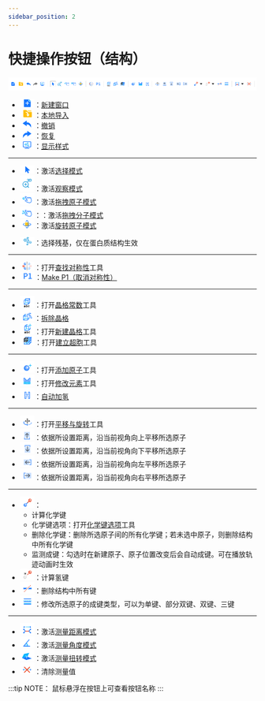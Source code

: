 ```yaml
---
sidebar_position: 2
---
```


# 快捷操作按钮（结构）

![structtools](./nested/qstudio_structtools.png)

- ![addwindow](./nested/qstudio_structtools_addwindow.png)：[新建窗口](./%E8%8F%9C%E5%8D%95/qstudio_manual_file.md)
- ![import](./nested/qstudio_structtools_import.png)：[本地导入](./%E8%8F%9C%E5%8D%95/qstudio_manual_file.md)
- ![undo](./nested/qstudio_structtools_undo.png)：[撤销](./%E8%8F%9C%E5%8D%95/qstudio_manual_edit.md)
- ![redo](./nested/qstudio_structtools_redo.png)：[恢复](./%E8%8F%9C%E5%8D%95/qstudio_manual_edit.md)
- ![display](./nested/qstudio_structtools_display.png)：[显示样式](./%E5%B7%A5%E5%85%B7/qstudio_manual_view_display.md)

---

- ![selection_mode](./nested/qstudio_structtools_select.png)：激活[选择模式](./qstudio_visualization.md#选择模式)
- ![observation_mode](./nested/qstudio_observation_mode.png)：激活[观察模式](./qstudio_visualization.md#观察模式)
- ![dragatom_mode](./nested/qstudio_structtools_dragatom.png)：激活[拖拽原子模式](./qstudio_visualization.md#拖拽原子模式)
- ![dragmolecule_mode](./nested/qstudio_structtools_dragmol.png)：：激活[拖拽分子模式](./qstudio_visualization.md#拖拽分子模式)
- ![rotateatom_mode](./nested/qstudio_structtools_rotate.png)：激活[旋转原子模式](./qstudio_visualization.md#旋转原子摸式)
<!-- - ![drawatom_mode](../nested/.png)：激活[绘制原子模式](./qstudio_visualization.md#绘制原子模式) -->
- ![residue](./nested/qstudio_structtools_residue.png)：选择残基，仅在蛋白质结构生效

---

- ![findsymmetry](./nested/qstudio_structtools_symmetry.png)：打开[查找对称性](./%E5%B7%A5%E5%85%B7/qstudio_manual_settings_symmtry_findsymmetry.md)工具
- ![makep1](./nested/qstudio_makep1.png)：[Make P1（取消对称性）](./%E8%8F%9C%E5%8D%95/qstudio_manual_setting.md#makep1)
---

- ![lattice](./nested/qstudio_structtools_lattice.png)：打开[晶格常数](./%E5%B7%A5%E5%85%B7/qstudio_manual_settings_latticeconstant.md)工具
- ![unbuild](./nested/qstudio_structtools_unbuild.png)：[拆除晶格](./%E8%8F%9C%E5%8D%95/qstudio_manual_setting.md#breaklattice)
- ![rebuild](./nested/qstudio_structtools_rebuild.png)：打开[新建晶格](./%E5%B7%A5%E5%85%B7/qstudio_manual_settings_newlattice.md)工具
- ![makesuper](./nested/qstudio_makesupercell_icon.png)：打开[建立超胞](./%E5%B7%A5%E5%85%B7/qstudio_build_supercell.md)工具

---

- ![addatom](./nested/qstudio_structtools_addatom.png)：打开[添加原子](./%E5%B7%A5%E5%85%B7/qstudio_manual_build_addatom.md)工具
- ![element](./nested/qstudio_structtools_element.png)：打开[修改元素](./%E5%B7%A5%E5%85%B7/qstudio_manual_build.md)工具
- ![hydrogen](./nested/qstudio_structtools_hydrogen.png)：[自动加氢](./%E8%8F%9C%E5%8D%95/qstudio_manual_build.md#addhydrogen)

---

- ![快捷菜单](./nested/qstudio_structtools_trans&rot.png)：打开[平移与旋转](./%E5%B7%A5%E5%85%B7/qstudio_manual_translate_and_rotate.md)工具
- ![快捷菜单](./nested/qstudio_structtools_moveup.png)：依据所设置距离，沿当前视角向上平移所选原子
- ![快捷菜单](./nested/qstudio_structtools_movedn.png)：依据所设置距离，沿当前视角向下平移所选原子
- ![快捷菜单](./nested/qstudio_structtools_moveleft.png)：依据所设置距离，沿当前视角向左平移所选原子
- ![快捷菜单](./nested/qstudio_structtools_moveright.png)：依据所设置距离，沿当前视角向右平移所选原子

---

- ![快捷菜单](./nested/qstudio_structtools_calcbond.png)：
  - 计算化学键
  - 化学键选项：打开[化学键选项](./%E5%B7%A5%E5%85%B7/qsutdio_bond_connect.md)工具
  - 删除化学键：删除所选原子间的所有化学键；若未选中原子，则删除结构中所有化学键
  - 监测成键：勾选时在新建原子、原子位置改变后会自动成键。可在播放轨迹动画时生效
- ![快捷菜单](./nested/qstudio_structtools_calchbond.png)：计算氢键
- ![快捷菜单](./nested/qstudio_structtools_breakbond.png)：删除结构中所有键
- ![快捷菜单](./nested/qstudio_structtools_bondorder.png)：修改所选原子的成键类型，可以为单键、部分双键、双键、三键

---

- ![快捷菜单](./nested/qstudio_structtools_measuredistance.png)：激活[测量距离模式](./qstudio_visualization.md#测量距离角度扭转模式)
- ![快捷菜单](./nested/qstudio_structtools_measureangle.png)：激活[测量角度模式](./qstudio_visualization.md#测量距离角度扭转模式)
- ![快捷菜单](./nested/qstudio_structtools_measuretorsion.png)：激活[测量扭转模式](./qstudio_visualization.md#测量距离角度扭转模式)
- ![快捷菜单](./nested/qstudio_structtools_clearmeasure.png)：清除测量值

:::tip NOTE：
鼠标悬浮在按钮上可查看按钮名称
:::
